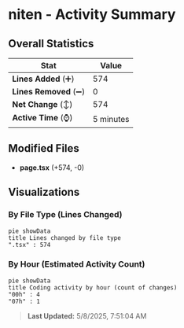 # niten - Activity Summary 

## Overall Statistics

| Stat                   | Value                                                             |
| ---------------------- | ----------------------------------------------------------------- |
| **Lines Added** (➕)   | 574                                          |
| **Lines Removed** (➖) | 0                                        |
| **Net Change** (↕)    | 574                |
| **Active Time** (⌚)   | 5 minutes |


## Modified Files
- **page.tsx** (+574, -0)

## Visualizations

### By File Type (Lines Changed)

```mermaid
pie showData
title Lines changed by file type
".tsx" : 574
```

### By Hour (Estimated Activity Count)

```mermaid
pie showData
title Coding activity by hour (count of changes)
"00h" : 4
"07h" : 1
```


> **Last Updated:** 5/8/2025, 7:51:04 AM